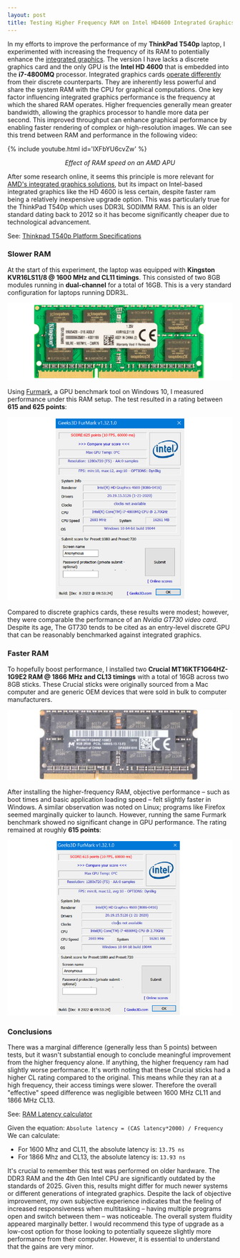 ```yaml
---
layout: post
title: Testing Higher Frequency RAM on Intel HD4600 Integrated Graphics
---
```


In my efforts to improve the performance of my **ThinkPad T540p** laptop, I experimented with increasing the frequency of its RAM to potentially enhance the [integrated graphics](https://www.intel.com/content/www/us/en/support/articles/000057824/graphics.html). The version I have lacks a discrete graphics card and the only GPU is the **Intel HD 4600** that is embedded into the **i7-4800MQ** processor. Integrated graphics cards [operate differently](https://en.wikipedia.org/wiki/Graphics_processing_unit#Integrated_graphics) from their discrete counterparts. They are inherently less powerful and share the system RAM with the CPU for graphical computations. One key factor influencing integrated graphics performance is the frequency at which the shared RAM operates. Higher frequencies generally mean greater bandwidth, allowing the graphics processor to handle more data per second. This improved throughput can enhance graphical performance by enabling faster rendering of complex or high-resolution images. We can see this trend between RAM and performance in the following video:

{% include youtube.html id='lXFbYU6cvZw' %}  
<p align="center"><i>Effect of RAM speed on an AMD APU</i></p>

After some research online, it seems this principle is more relevant for [AMD's integrated graphics solutions](https://en.wikipedia.org/wiki/AMD_APU), but its impact on Intel-based integrated graphics like the HD 4600 is less certain, despite faster ram being a relatively inexpensive upgrade option. This was particularly true for the ThinkPad T540p which uses DDR3L SODIMM RAM. This is an older standard dating back to 2012 so it has become significantly cheaper due to technological advancement.

See: [Thinkpad T540p Platform Specifications](https://psref.lenovo.com/syspool/Sys/PDF/ThinkPad/ThinkPad_T540p/ThinkPad_T540p_Spec.PDF)

### Slower RAM
At the start of this experiment, the laptop was equipped with __Kingston KVR16LS11/8 @ 1600 MHz and CL11 timings__. This consisted of two 8GB modules running in __dual-channel__ for a total of 16GB. This is a very standard configuration for laptops running DDR3L.

![Image](/img/igpu-ram-test/kingston-ram-stick.png)

Using [Furmark](https://geeks3d.com/furmark/), a GPU benchmark tool on Windows 10, I measured performance under this RAM setup. The test resulted in a rating between **615 and 625 points**:

![Image](/img/igpu-ram-test/1600-ram.png)

Compared to discrete graphics cards, these results were modest; however, they were comparable the performance of an _Nvidia GT730 video card_. Despite its age, The GT730 tends to be cited as an entry-level discrete GPU that can be reasonably benchmarked against integrated graphics.

### Faster RAM
To hopefully boost performance, I installed two __Crucial MT16KTF1G64HZ-1G9E2 RAM @ 1866 MHz and CL13 timings__ with a total of 16GB across two 8GB sticks. These Crucial sticks were originally sourced from a Mac computer and are generic OEM devices that were sold in bulk to computer manufacturers. 

![Image](/img/igpu-ram-test/crucial-ram-stick.png)

After installing the higher-frequency RAM, objective performance – such as boot times and basic application loading speed – felt slightly faster in Windows. A similar observation was noted on Linux; programs like Firefox seemed marginally quicker to launch. However, running the same Furmark benchmark showed no significant change in GPU performance. The rating remained at roughly **615 points**:

![Image](/img/igpu-ram-test/1866-ram.png)


### Conclusions
There was a marginal difference (generally less than 5 points) between tests, but it wasn't substantial enough to conclude meaningful improvement from the higher frequency alone. If anything, the higher frequency ram had slightly worse performance. It's worth noting that these Crucial sticks had a higher CL rating compared to the original. This means while they ran at a high frequency, their access timings were slower. Therefore the overall "effective" speed difference was negligible between 1600 MHz CL11 and 1866 MHz CL13.

See: [RAM Latency calculator](https://www.xbitlabs.com/ram-speed-calculator/)

Given the equation: `Absolute latency = (CAS latency*2000) / Frequency`
We can calculate:

- For 1600 Mhz and CL11, the absolute latency is: `13.75 ns`
- For 1866 Mhz and CL13, the absolute latency is: `13.93 ns`

It's crucial to remember this test was performed on older hardware. The DDR3 RAM and the 4th Gen Intel CPU are significantly outdated by the standards of 2025. Given this, results might differ for much newer systems or different generations of integrated graphics. Despite the lack of objective improvement, my own subjective experience indicates that the feeling of increased responsiveness when multitasking – having multiple programs open and switch between them – was noticeable. The overall system fluidity appeared marginally better. I would recommend this type of upgrade as a low-cost option for those looking to potentially squeeze slightly more performance from their computer. However, it is essential to understand that the gains are very minor.
